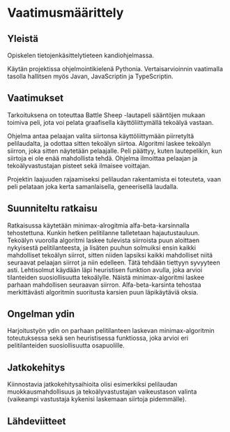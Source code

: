 # Vaatimusmäärittely

## Yleistä

Opiskelen tietojenkäsittelytieteen kandiohjelmassa.

Käytän projektissa ohjelmointikielenä Pythonia. Vertaisarvioinnin vaatimalla tasolla hallitsen myös Javan, JavaScriptin ja TypeScriptin.

## Vaatimukset

Tarkoituksena on toteuttaa Battle Sheep -lautapeli sääntöjen mukaan toimiva peli, jota voi pelata graafisella käyttöliittymällä tekoälyä vastaan.

Ohjelma antaa pelaajan valita siirtonsa käyttöliittymään piirretyltä pelilaudalta, ja odottaa sitten tekoälyn siirtoa. Algoritmi laskee tekoälyn siirron, joka sitten näytetään pelaajalle. Peli päättyy, kuten lautepelikin, kun siirtoja ei ole enää mahdollista tehdä. Ohjelma ilmoittaa pelaajan ja tekoälyvastustajan pisteet sekä ilmaisee voittajan.

Projektin laajuuden rajaamiseksi pelilaudan rakentamista ei toteuteta, vaan peli pelataan joka kerta samanlaisella, geneerisellä laudalla.

## Suunniteltu ratkaisu

Ratkaisussa käytetään minimax-alrogitmia alfa-beta-karsinnalla tehostettuna. Kunkin hetken pelitilanne talletetaan hajautustauluun. Tekoälyn vuorolla algoritmi laskee tulevista siirroista puun aloittaen nykyisestä pelitilanteesta, ja lisäten puuhun solmuiksi ensin kaikki mahdolliset tekoälyn siirrot, sitten niiden lapsiksi kaikki mahdolliset niitä seuraavat pelaajan siirrot ja niin edelleen. Tätä tehdään tiettyyn syvyyteen asti. Lehtisolmut käydään läpi heuristisen funktion avulla, joka arvioi tilanteiden suosiollisuutta tekoälylle. Näistä minimax-algoritmi laskee parhaan mahdollisen seuraavan siirron. Alfa-beta-karsinta tehostaa merkittävästi algoritmin suoritusta karsien puun läpikäytäviä oksia.

## Ongelman ydin

Harjoitustyön ydin on parhaan pelitilanteen laskevan minimax-algoritmin toteutuksessa sekä sen heuristisessa funktiossa, joka arvioi eri pelitilanteiden suosiollisuutta osapuolille.

## Jatkokehitys

Kiinnostavia jatkokehitysaihioita olisi esimerkiksi pelilaudan muokkausmahdollisuus ja tekoälyvastustajan vaikeustason valinta (vaikeampi vastustaja kykenisi laskemaan siirtoja pidemmälle).

## Lähdeviitteet
